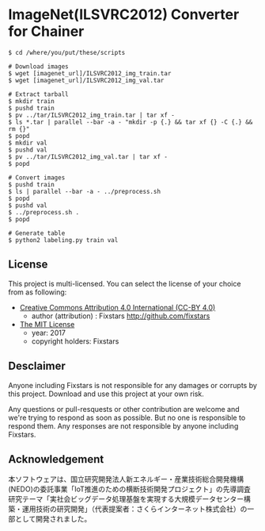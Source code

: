 # ImageNet(ILSVRC2012) Converter for Chainer

```shell-session
$ cd /where/you/put/these/scripts

# Download images
$ wget [imagenet_url]/ILSVRC2012_img_train.tar
$ wget [imagenet_url]/ILSVRC2012_img_val.tar

# Extract tarball
$ mkdir train
$ pushd train
$ pv ../tar/ILSVRC2012_img_train.tar | tar xf -
$ ls *.tar | parallel --bar -a - "mkdir -p {.} && tar xf {} -C {.} && rm {}"
$ popd
$ mkdir val
$ pushd val
$ pv ../tar/ILSVRC2012_img_val.tar | tar xf -
$ popd

# Convert images
$ pushd train
$ ls | parallel --bar -a - ../preprocess.sh
$ popd
$ pushd val
$ ../preprocess.sh .
$ popd

# Generate table
$ python2 labeling.py train val
```

## License

This project is multi-licensed.
You can select the license of your choice from as following:

* [Creative Commons Attribution 4.0 International (CC-BY 4.0)](http://creativecommons.org/licenses/by/4.0/)
  * author (attribution) : Fixstars http://github.com/fixstars
* [The MIT License](https://opensource.org/licenses/mit-license.php)
  * year: 2017
  * copyright holders: Fixstars

## Desclaimer

Anyone including Fixstars is not responsible for any damages or corrupts by this project.
Download and use this project at your own risk.

Any questions or pull-resquests or other contribution are welcome and we're trying to respond as soon as possible.
But no one is responsible to respond them.
Any responses are not responsible by anyone including Fixstars.

## Acknowledgement

本ソフトウェアは、国立研究開発法人新エネルギー・産業技術総合開発機構(NEDO)の委託事業「IoT推進のための横断技術開発プロジェクト」の先導調査研究テーマ「実社会ビッグデータ処理基盤を実現する大規模データセンター構築・運用技術の研究開発」（代表提案者：さくらインターネット株式会社）の一部として開発されました。
